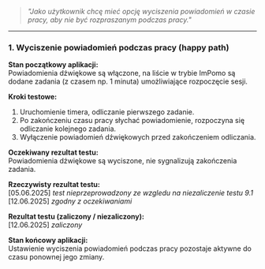 > _"Jako użytkownik chcę mieć opcję wyciszenia powiadomień w czasie pracy, aby nie być rozpraszanym podczas pracy."_

---

### **1. Wyciszenie powiadomień podczas pracy (happy path)**

**Stan początkowy aplikacji:**  
Powiadomienia dźwiękowe są włączone, na liście w trybie ImPomo są dodane zadania (z czasem np. 1 minuta) umożliwiające rozpoczęcie sesji.

**Kroki testowe:**  
1. Uruchomienie timera, odliczanie pierwszego zadanie.  
2. Po zakończeniu czasu pracy słychać powiadomienie, rozpoczyna się odliczanie kolejnego zadania.  
3. Wyłączenie powiadomień dźwiękowych przed zakończeniem odliczania.

**Oczekiwany rezultat testu:**  
Powiadomienia dźwiękowe są wyciszone, nie sygnalizują zakończenia zadania.  

**Rzeczywisty rezultat testu:**  
[05.06.2025] *test nieprzeprowadzony ze wzgledu na niezaliczenie testu 9.1*
[12.06.2025] *zgodny z oczekiwaniami*

**Rezultat testu (zaliczony / niezaliczony):**  
[12.06.2025] *zaliczony*

**Stan końcowy aplikacji:**  
Ustawienie wyciszenia powiadomień podczas pracy pozostaje aktywne do czasu ponownej jego zmiany.
